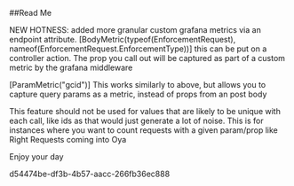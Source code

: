 ﻿##Read Me

NEW HOTNESS: added more granular custom grafana metrics via an endpoint attribute.
[BodyMetric(typeof(EnforcementRequest), nameof(EnforcementRequest.EnforcementType))]
this can be put on a controller action.  The prop you call out will be captured as part of a 
custom metric by the grafana middleware

[ParamMetric("gcid")]
This works similarly to above, but allows you to capture query params as a metric, instead of 
props from an post body

This feature should not be used for values that are likely to be unique with each call, like ids
as that would just generate a lot of noise.  This is for instances where you want to count requests 
with a given param/prop like Right Requests coming into Oya

Enjoy your day

d54474be-df3b-4b57-aacc-266fb36ec888
